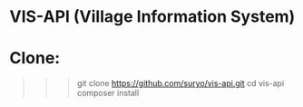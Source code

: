 # VIS-API (Village Information System)

# Clone:

>>> git clone https://github.com/suryo/vis-api.git
>>> cd vis-api
composer install
